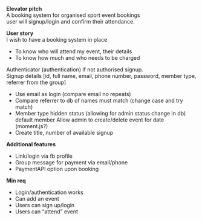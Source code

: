 **Elevator pitch** <br>
A booking system for organised sport event bookings<br>
user will signup/login and confirm their attendance.<br>


**User story** <br>
I wish to have a booking system in place
-	To know who will attend my event, their details
-	To know how much and who needs to be charged

Authenticator (authentication) if not authorised signup.<br>
Signup details [id, full name, email, phone number, password, member type, referrer from the group]
- 	Use email as login (compare email no repeats)
- 	Compare referrer to db of names must match (change case and try match)
-	Member type hidden status (allowing for admin status change in db) default member
Allow admin to create/delete event for date (moment.js?)
-	Create title, number of available signup


**Additional features** 
-	Link/login via fb profile
-	Group message for payment via email/phone
-   PaymentAPI option upon booking

**Min req** 
-	Login/authentication works
-	Can add an event
-	Users can sign up/login
-	Users can “attend” event
